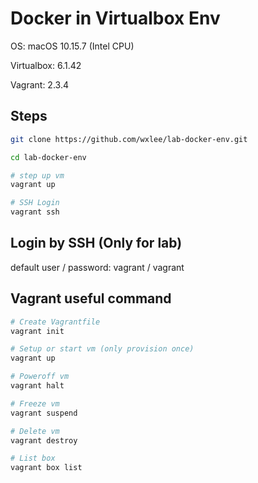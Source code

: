 # Docker in Virtualbox Env

OS: macOS 10.15.7 (Intel CPU)

Virtualbox: 6.1.42

Vagrant: 2.3.4


## Steps
```bash
git clone https://github.com/wxlee/lab-docker-env.git

cd lab-docker-env

# step up vm
vagrant up

# SSH Login
vagrant ssh
```

## Login by SSH (Only for lab)
default user / password: vagrant / vagrant

## Vagrant useful command
```bash
# Create Vagrantfile
vagrant init

# Setup or start vm (only provision once)
vagrant up

# Poweroff vm
vagrant halt

# Freeze vm
vagrant suspend

# Delete vm
vagrant destroy

# List box
vagrant box list
```
